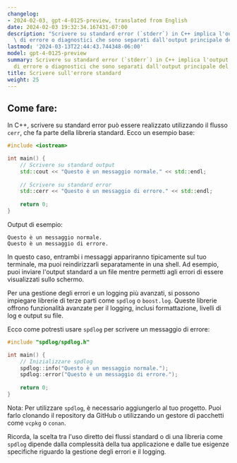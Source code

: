 ```yaml
---
changelog:
- 2024-02-03, gpt-4-0125-preview, translated from English
date: 2024-02-03 19:32:34.167431-07:00
description: "Scrivere su standard error (`stderr`) in C++ implica l'output di messaggi\
  \ di errore o diagnostici che sono separati dall'output principale del programma.\u2026"
lastmod: '2024-03-13T22:44:43.744348-06:00'
model: gpt-4-0125-preview
summary: Scrivere su standard error (`stderr`) in C++ implica l'output di messaggi
  di errore o diagnostici che sono separati dall'output principale del programma.
title: Scrivere sull'errore standard
weight: 25
---
```


## Come fare:
In C++, scrivere su standard error può essere realizzato utilizzando il flusso `cerr`, che fa parte della libreria standard. Ecco un esempio base:

```cpp
#include <iostream>

int main() {
    // Scrivere su standard output
    std::cout << "Questo è un messaggio normale." << std::endl;
    
    // Scrivere su standard error
    std::cerr << "Questo è un messaggio di errore." << std::endl;
    
    return 0;
}
```

Output di esempio:
```
Questo è un messaggio normale.
Questo è un messaggio di errore.
```

In questo caso, entrambi i messaggi appariranno tipicamente sul tuo terminale, ma puoi reindirizzarli separatamente in una shell. Ad esempio, puoi inviare l'output standard a un file mentre permetti agli errori di essere visualizzati sullo schermo.

Per una gestione degli errori e un logging più avanzati, si possono impiegare librerie di terze parti come `spdlog` o `boost.log`. Queste librerie offrono funzionalità avanzate per il logging, inclusi formattazione, livelli di log e output su file.

Ecco come potresti usare `spdlog` per scrivere un messaggio di errore:

```cpp
#include "spdlog/spdlog.h"

int main() {
    // Inizializzare spdlog
    spdlog::info("Questo è un messaggio normale.");
    spdlog::error("Questo è un messaggio di errore.");
    
    return 0;
}
```

Nota: Per utilizzare `spdlog`, è necessario aggiungerlo al tuo progetto. Puoi farlo clonando il repository da GitHub o utilizzando un gestore di pacchetti come `vcpkg` o `conan`.

Ricorda, la scelta tra l'uso diretto dei flussi standard o di una libreria come `spdlog` dipende dalla complessità della tua applicazione e dalle tue esigenze specifiche riguardo la gestione degli errori e il logging.
